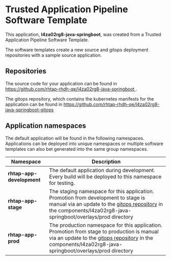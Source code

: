 # Trusted Application Pipeline Software Template

This application, **l4za02rg8-java-springboot**, was created from a Trusted Application Pipeline Software Template.

The software templates create a new source and gitops deployment repositories with a sample source application. 

## Repositories

The source code for your application can be found in [https://github.com/rhtap-rhdh-qe/l4za02rg8-java-springboot ](https://github.com/rhtap-rhdh-qe/l4za02rg8-java-springboot ).
 
The gitops repository, which contains the kubernetes manifests for the application can be found in 
[https://github.com/rhtap-rhdh-qe/l4za02rg8-java-springboot-gitops ](https://github.com/rhtap-rhdh-qe/l4za02rg8-java-springboot-gitops ) 

## Application namespaces 

The default application will be found in the following namespaces. Applications can be deployed into unique namespaces or multiple software templates can also bet generated into the same group namespaces.  

|  Namespace   |  Description   |  
| -------- | -------- |   
| **rhtap-app-development** | The default application during development. Every build will be deployed to this namespace for testing. | 
| **rhtap-app-stage** | The staging namespace for this application. Promotion from development to stage is manual via an update to the [gitops repository](https://github.com/rhtap-rhdh-qe/l4za02rg8-java-springboot-gitops ) in the components/l4za02rg8-java-springboot/overlays/prod directory |  
| **rhtap-app-prod** | The production namespace for this application. Promotion from stage to production is manual via an update to the [gitops repository](https://github.com/rhtap-rhdh-qe/l4za02rg8-java-springboot-gitops ) in the components/l4za02rg8-java-springboot/overlays/prod directory | 